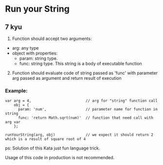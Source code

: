 # Run your String
## 7 kyu


1. Function should accept two arguments:
- arg: any type
- object with properties:
    - param: string type.
    - func: string type. This string is a body of executable function

2. Function should evaluate code of string passed as 'func' with parameter arg passed as argument and return result of execution

### Example:
```
var arg = 4,                         // arg for "string" function call
    obj = {
      param: 'num',                  // parameter name for function in string
      func: 'return Math.sqrt(num)'  // function that need call with arg var
    };

runYourString(arg, obj)              // we expect it should return 2 which is a result of square root of 4
```

ps: Solution of this Kata just fun language trick.

Usage of this code in production is not recommended.
